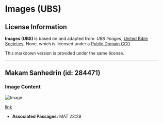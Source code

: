 # Images (UBS)

## License Information

**Images (UBS)** is based on and adapted from: _UBS Images_, [United Bible Societies](https://unitedbiblesocieties.org/), None, which is licensed under a [Public Domain CC0](https://creativecommons.org/public-domain/cc0/).

This markdown version is provided under the same license.



--------------------------------

## Makam Sanhedrin (id: 284471)

### Image Content

![Image](https://cdn.aquifer.bible/aquifer-content/resources/Media/WEB-0789_sanhedrin_tombs.jpg)

[link](https://cdn.aquifer.bible/aquifer-content/resources/Media/WEB-0789_sanhedrin_tombs.jpg)

* **Associated Passages:** MAT 23:29

